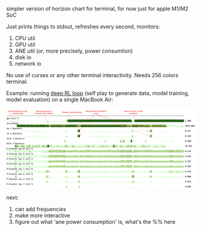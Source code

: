 simpler version of horizon chart for terminal, for now just for apple M1/M2 SoC 

Just prints things to stdout, refreshes every second, monitors:
1. CPU util
2. GPU util
3. ANE util (or, more precisely, power consumtion)
4. disk io
5. network io

No use of curses or any other terminal interactivity. Needs 256 colors terminal.

Example: running [deep RL loop](https://github.com/okuvshynov/rlscout) (self play to generate data, model training, model evaluation) on a single MacBook Air:

![Deep Rl horizon chart here](static/DeepRL_example.png)

next:
1. can add frequencies
2. make more interactive
3. figure out what 'ane power consumption' is, what's the %% here

